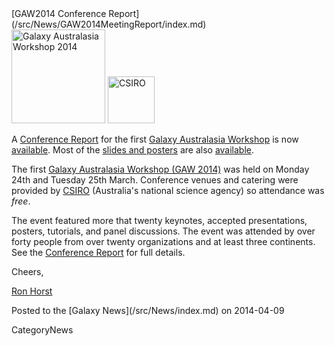 <div class='newsItemHeader'>[GAW2014 Conference Report](/src/News/GAW2014MeetingReport/index.md)</div>

<div class='right'>
<a href='/src/Events/GAW2014/index.md'><img src="/src/Images/Logos/GAW2014-200.png" alt="Galaxy Australasia Workshop 2014" width="150" /></a> <a href='http://csiro.au/'><img src="/src/Images/Logos/CSIROLogoBig.png" alt="CSIRO" width="75" /></a></div>

A [Conference Report](/src/Events/GAW2014/index.md#conference-report) for the first [Galaxy Australasia Workshop](/src/Events/GAW2014/index.md) is now [available](/src/Events/GAW2014/index.md#conference-report).  Most of the [slides and posters](/src/Events/GAW2014/index.md#program) are also [available](/src/Events/GAW2014/index.md#program).

The first [Galaxy Australasia Workshop (GAW 2014)](/src/Events/GAW2014/index.md) was held on Monday 24th and Tuesday 25th March. Conference venues and catering were provided by [CSIRO](http://csiro.au/) (Australia's national science agency) so attendance was *free*.

The event featured more that twenty keynotes, accepted presentations, posters, tutorials, and panel discussions.  The event was attended by over forty people from over twenty organizations and at least three continents.  See the [Conference Report](/src/Events/GAW2014/index.md#conference-report) for full details.

Cheers,

[Ron Horst](https://www.yammer.com/australianbioinformaticsnetwork/users/rhorst-guest#/Threads/fromUser?type=from_user&feedId=1506414565)

<div class='newsItemFooter'>Posted to the [Galaxy News](/src/News/index.md) on 2014-04-09</div>

CategoryNews
